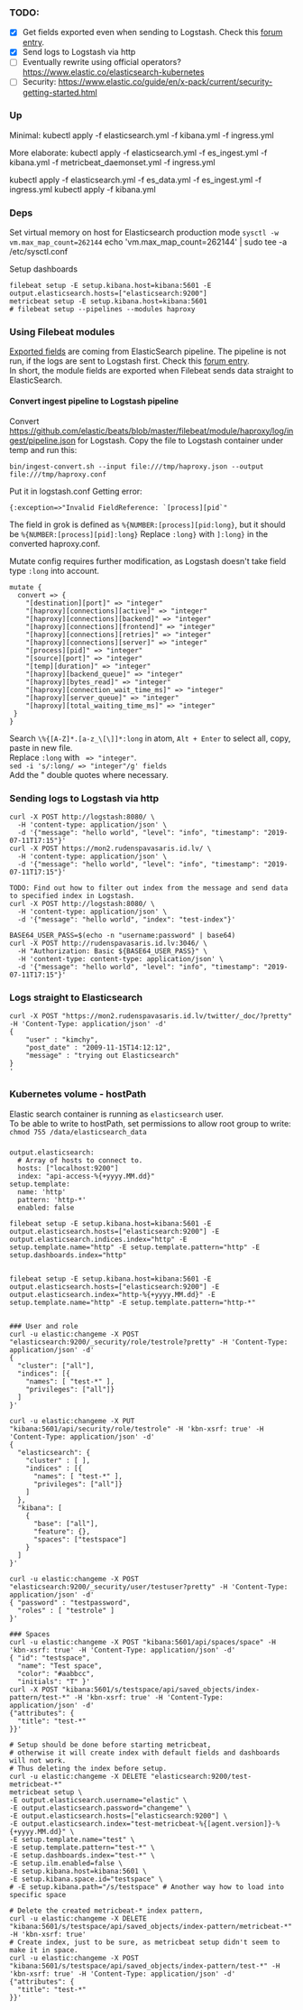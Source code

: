 ### TODO:
- [x] Get fields exported even when sending to Logstash. Check this [forum entry](https://discuss.elastic.co/t/filebeat-6-apache2-module-fields-not-exported-to-logstash/109402).
- [x] Send logs to Logstash via http
- [ ] Eventually rewrite using official operators? https://www.elastic.co/elasticsearch-kubernetes
- [ ] Security: https://www.elastic.co/guide/en/x-pack/current/security-getting-started.html

### Up
Minimal:
kubectl apply -f elasticsearch.yml -f kibana.yml -f ingress.yml

More elaborate:
kubectl apply -f elasticsearch.yml -f es_ingest.yml -f kibana.yml -f metricbeat_daemonset.yml -f ingress.yml

kubectl apply -f elasticsearch.yml -f es_data.yml -f es_ingest.yml -f ingress.yml
kubectl apply -f kibana.yml

### Deps
Set virtual memory on host for Elasticsearch production mode
`sysctl -w vm.max_map_count=262144`
echo 'vm.max_map_count=262144' | sudo tee -a /etc/sysctl.conf


Setup dashboards
```
filebeat setup -E setup.kibana.host=kibana:5601 -E output.elasticsearch.hosts=["elasticsearch:9200"]
metricbeat setup -E setup.kibana.host=kibana:5601
# filebeat setup --pipelines --modules haproxy
```

### Using Filebeat modules
[Exported fields](https://www.elastic.co/guide/en/beats/filebeat/current/exported-fields-haproxy.html) are coming from ElasticSearch pipeline. The pipeline is not run, if the logs are sent to Logstash first. Check this [forum entry](https://discuss.elastic.co/t/filebeat-6-apache2-module-fields-not-exported-to-logstash/109402).  
In short, the module fields are exported when Filebeat sends data straight to ElasticSearch.  

#### Convert ingest pipeline to Logstash pipeline
Convert https://github.com/elastic/beats/blob/master/filebeat/module/haproxy/log/ingest/pipeline.json for Logstash.
Copy the file to Logstash container under temp and run this:
```
bin/ingest-convert.sh --input file:///tmp/haproxy.json --output file:///tmp/haproxy.conf
```
Put it in logstash.conf
Getting error:
```
{:exception=>"Invalid FieldReference: `[process][pid`"
```
The field in grok is defined as `%{NUMBER:[process][pid:long}`, but it should be `%{NUMBER:[process][pid]:long}`
Replace `:long}` with `]:long}` in the converted haproxy.conf.  

Mutate config requires further modification, as Logstash doesn't take field type `:long` into account.
```
mutate {
  convert => {
    "[destination][port]" => "integer"
    "[haproxy][connections][active]" => "integer"
    "[haproxy][connections][backend]" => "integer"
    "[haproxy][connections][frontend]" => "integer"
    "[haproxy][connections][retries]" => "integer"
    "[haproxy][connections][server]" => "integer"
    "[process][pid]" => "integer"
    "[source][port]" => "integer"
    "[temp][duration]" => "integer"
    "[haproxy][backend_queue]" => "integer"
    "[haproxy][bytes_read]" => "integer"
    "[haproxy][connection_wait_time_ms]" => "integer"
    "[haproxy][server_queue]" => "integer"
    "[haproxy][total_waiting_time_ms]" => "integer"
 }
}
```
Search `\%{[A-Z]*.[a-z_\[\]]*:long` in atom, `Alt + Enter` to select all, copy, paste in new file.  
Replace `:long` with ` => "integer"`.  
`sed -i 's/:long/ => "integer"/g' fields`  
Add the " double quotes where necessary.



### Sending logs to Logstash via http
```
curl -X POST http://logstash:8080/ \
  -H 'content-type: application/json' \
  -d '{"message": "hello world", "level": "info", "timestamp": "2019-07-11T17:15"}'
curl -X POST https://mon2.rudenspavasaris.id.lv/ \
  -H 'content-type: application/json' \
  -d '{"message": "hello world", "level": "info", "timestamp": "2019-07-11T17:15"}'

TODO: Find out how to filter out index from the message and send data to specified index in Logstash.
curl -X POST http://logstash:8080/ \
  -H 'content-type: application/json' \
  -d '{"message": "hello world", "index": "test-index"}'

BASE64_USER_PASS=$(echo -n "username:password" | base64)
curl -X POST http://rudenspavasaris.id.lv:3046/ \
  -H "Authorization: Basic ${BASE64_USER_PASS}" \
  -H 'content-type: content-type: application/json' \
  -d '{"message": "hello world", "level": "info", "timestamp": "2019-07-11T17:15"}'
```

### Logs straight to Elasticsearch
```
curl -X POST "https://mon2.rudenspavasaris.id.lv/twitter/_doc/?pretty" -H 'Content-Type: application/json' -d'
{
    "user" : "kimchy",
    "post_date" : "2009-11-15T14:12:12",
    "message" : "trying out Elasticsearch"
}
'
```


### Kubernetes volume - hostPath
Elastic search container is running as `elasticsearch` user.  
To be able to write to hostPath, set permissions to allow root group to write:  
`chmod 755 /data/elasticsearch_data`



###
```
output.elasticsearch:
  # Array of hosts to connect to.
  hosts: ["localhost:9200"]
  index: "api-access-%{+yyyy.MM.dd}"
setup.template:
  name: 'http'
  pattern: 'http-*'
  enabled: false
```
```
filebeat setup -E setup.kibana.host=kibana:5601 -E output.elasticsearch.hosts=["elasticsearch:9200"] -E output.elasticsearch.indices.index="http" -E setup.template.name="http" -E setup.template.pattern="http" -E setup.dashboards.index="http"


filebeat setup -E setup.kibana.host=kibana:5601 -E output.elasticsearch.hosts=["elasticsearch:9200"] -E output.elasticsearch.index="http-%{+yyyy.MM.dd}" -E setup.template.name="http" -E setup.template.pattern="http-*"


### User and role
curl -u elastic:changeme -X POST "elasticsearch:9200/_security/role/testrole?pretty" -H 'Content-Type: application/json' -d'
{
  "cluster": ["all"],
  "indices": [{
    "names": [ "test-*" ],
    "privileges": ["all"]}
  ]
}'

curl -u elastic:changeme -X PUT "kibana:5601/api/security/role/testrole" -H 'kbn-xsrf: true' -H 'Content-Type: application/json' -d'
{
  "elasticsearch": {
    "cluster" : [ ],
    "indices" : [{
      "names": [ "test-*" ],
      "privileges": ["all"]}
    ]
  },
  "kibana": [
    {
      "base": ["all"],
      "feature": {},
      "spaces": ["testspace"]
    }
  ]
}'

curl -u elastic:changeme -X POST "elasticsearch:9200/_security/user/testuser?pretty" -H 'Content-Type: application/json' -d'
{ "password" : "testpassword",
  "roles" : [ "testrole" ]
}'

### Spaces
curl -u elastic:changeme -X POST "kibana:5601/api/spaces/space" -H 'kbn-xsrf: true' -H 'Content-Type: application/json' -d'
{ "id": "testspace",
  "name": "Test space",
  "color": "#aabbcc",
  "initials": "T" }'
curl -X POST "kibana:5601/s/testspace/api/saved_objects/index-pattern/test-*" -H 'kbn-xsrf: true' -H 'Content-Type: application/json' -d'
{"attributes": {
  "title": "test-*"
}}'

# Setup should be done before starting metricbeat,
# otherwise it will create index with default fields and dashboards will not work.
# Thus deleting the index before setup.
curl -u elastic:changeme -X DELETE "elasticsearch:9200/test-metricbeat-*"
metricbeat setup \
-E output.elasticsearch.username="elastic" \
-E output.elasticsearch.password="changeme" \
-E output.elasticsearch.hosts=["elasticsearch:9200"] \
-E output.elasticsearch.index="test-metricbeat-%{[agent.version]}-%{+yyyy.MM.dd}" \
-E setup.template.name="test" \
-E setup.template.pattern="test-*" \
-E setup.dashboards.index="test-*" \
-E setup.ilm.enabled=false \
-E setup.kibana.host=kibana:5601 \
-E setup.kibana.space.id="testspace" \
# -E setup.kibana.path="/s/testspace" # Another way how to load into specific space

# Delete the created metricbeat-* index pattern,
curl -u elastic:changeme -X DELETE "kibana:5601/s/testspace/api/saved_objects/index-pattern/metricbeat-*" -H 'kbn-xsrf: true'
# Create index, just to be sure, as metricbeat setup didn't seem to make it in space.
curl -u elastic:changeme -X POST "kibana:5601/s/testspace/api/saved_objects/index-pattern/test-*" -H 'kbn-xsrf: true' -H 'Content-Type: application/json' -d'
{"attributes": {
  "title": "test-*"
}}'

```
